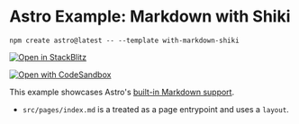 # Astro Example: Markdown with Shiki

```
npm create astro@latest -- --template with-markdown-shiki
```

[![Open in StackBlitz](https://developer.stackblitz.com/img/open_in_stackblitz.svg)](https://stackblitz.com/github/withastro/astro/tree/latest/examples/with-markdown-shiki)

[![Open with CodeSandbox](https://assets.codesandbox.io/github/button-edit-lime.svg)](https://codesandbox.io/s/github/withastro/astro/tree/latest/examples/with-markdown-shiki)

This example showcases Astro's [built-in Markdown support](https://docs.astro.build/en/guides/markdown-content/).

- `src/pages/index.md` is a treated as a page entrypoint and uses a `layout`.
